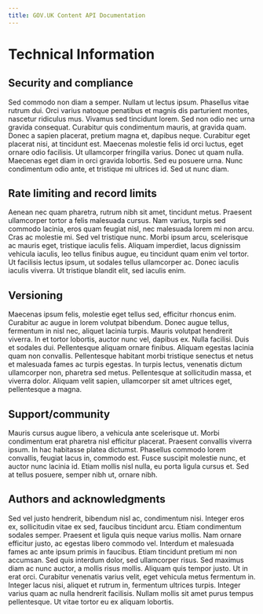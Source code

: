 ```yaml
---
title: GOV.UK Content API Documentation
---
```


# Technical Information

## Security and compliance

Sed commodo non diam a semper. Nullam ut lectus ipsum. Phasellus vitae rutrum dui. Orci varius natoque penatibus et magnis dis parturient montes, nascetur ridiculus mus. Vivamus sed tincidunt lorem. Sed non odio nec urna gravida consequat. Curabitur quis condimentum mauris, at gravida quam. Donec a sapien placerat, pretium magna et, dapibus neque. Curabitur eget placerat nisi, at tincidunt est. Maecenas molestie felis id orci luctus, eget ornare odio facilisis. Ut ullamcorper fringilla varius. Donec ut quam nulla. Maecenas eget diam in orci gravida lobortis. Sed eu posuere urna. Nunc condimentum odio ante, et tristique mi ultrices id. Sed ut nunc diam.

## Rate limiting and record limits

Aenean nec quam pharetra, rutrum nibh sit amet, tincidunt metus. Praesent ullamcorper tortor a felis malesuada cursus. Nam varius, turpis sed commodo lacinia, eros quam feugiat nisl, nec malesuada lorem mi non arcu. Cras ac molestie mi. Sed vel tristique nunc. Morbi ipsum arcu, scelerisque ac mauris eget, tristique iaculis felis. Aliquam imperdiet, lacus dignissim vehicula iaculis, leo tellus finibus augue, eu tincidunt quam enim vel tortor. Ut facilisis lectus ipsum, ut sodales tellus ullamcorper ac. Donec iaculis iaculis viverra. Ut tristique blandit elit, sed iaculis enim.

## Versioning

Maecenas ipsum felis, molestie eget tellus sed, efficitur rhoncus enim. Curabitur ac augue in lorem volutpat bibendum. Donec augue tellus, fermentum in nisl nec, aliquet lacinia turpis. Mauris volutpat hendrerit viverra. In et tortor lobortis, auctor nunc vel, dapibus ex. Nulla facilisi. Duis et sodales dui. Pellentesque aliquam ornare finibus. Aliquam egestas lacinia quam non convallis. Pellentesque habitant morbi tristique senectus et netus et malesuada fames ac turpis egestas. In turpis lectus, venenatis dictum ullamcorper non, pharetra sed metus. Pellentesque at sollicitudin massa, et viverra dolor. Aliquam velit sapien, ullamcorper sit amet ultrices eget, pellentesque a magna.

## Support/community

Mauris cursus augue libero, a vehicula ante scelerisque ut. Morbi condimentum erat pharetra nisl efficitur placerat. Praesent convallis viverra ipsum. In hac habitasse platea dictumst. Phasellus commodo lorem convallis, feugiat lacus in, commodo est. Fusce suscipit molestie nunc, et auctor nunc lacinia id. Etiam mollis nisl nulla, eu porta ligula cursus et. Sed at tellus posuere, semper nibh ut, ornare nibh.

## Authors and acknowledgments

Sed vel justo hendrerit, bibendum nisl ac, condimentum nisi. Integer eros ex, sollicitudin vitae ex sed, faucibus tincidunt arcu. Etiam condimentum sodales semper. Praesent et ligula quis neque varius mollis. Nam ornare efficitur justo, ac egestas libero commodo vel. Interdum et malesuada fames ac ante ipsum primis in faucibus. Etiam tincidunt pretium mi non accumsan. Sed quis interdum dolor, sed ullamcorper risus. Sed maximus diam ac nunc auctor, a mollis risus mollis. Aliquam quis tempor justo. Ut in erat orci. Curabitur venenatis varius velit, eget vehicula metus fermentum in. Integer lacus nisi, aliquet et rutrum in, fermentum ultrices turpis. Integer varius quam ac nulla hendrerit facilisis. Nullam mollis sit amet purus tempus pellentesque. Ut vitae tortor eu ex aliquam lobortis.
